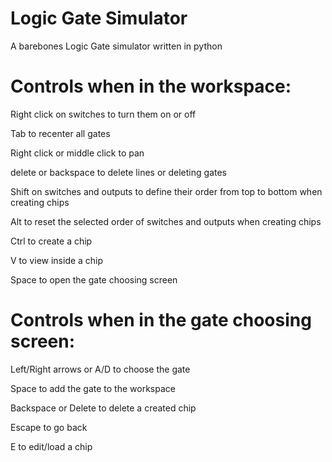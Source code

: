 # Logic Gate Simulator
A barebones Logic Gate simulator written in python
# Controls when in the workspace:

Right click on switches to turn them on or off

Tab to recenter all gates

Right click or middle click to pan

delete or backspace to delete lines or deleting gates

Shift on switches and outputs to define their order from top to bottom when creating chips

Alt to reset the selected order of switches and outputs when creating chips

Ctrl to create a chip

V to view inside a chip

Space to open the gate choosing screen
# Controls when in the gate choosing screen:
Left/Right arrows or A/D to choose the gate

Space to add the gate to the workspace

Backspace or Delete to delete a created chip

Escape to go back

E to edit/load a chip
